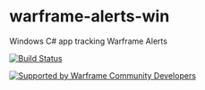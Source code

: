 # warframe-alerts-win
Windows C# app tracking Warframe Alerts

[![Build Status](https://ci.appveyor.com/api/projects/status/wd768knge373635m?svg=true)](https://ci.appveyor.com/project/aliasfalse/warframe-alerts-win "Warframe Alerts App for Windows")

[![Supported by Warframe Community Developers](https://raw.githubusercontent.com/WFCD/banner/master/banner.png)](https://github.com/WFCD "Supported by Warframe Community Developers")
